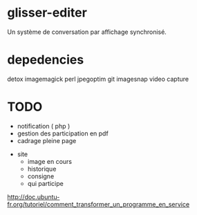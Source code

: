 # glisser-editer

Un système de conversation par affichage synchronisé.

# depedencies

detox
imagemagick
perl
jpegoptim
git
imagesnap	video capture

# TODO 

- notification ( php )
- gestion des participation en pdf
- cadrage pleine page  

+ site 
	- image en cours
	- historique
	- consigne
	- qui participe
	
http://doc.ubuntu-fr.org/tutoriel/comment_transformer_un_programme_en_service